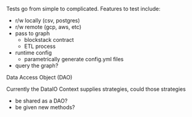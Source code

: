 Tests go from simple to complicated.
Features to test include:
- r/w locally (csv, postgres)
- r/w remote (gcp, aws, etc)
- pass to graph 
    - blockstack contract
    - ETL process
- runtime config
    - parametrically generate config.yml files
- query the graph? 


Data Access Object (DAO)

Currently the DataIO Context supplies strategies, could those strategies 
 - be shared as a DAO?
 - be given new methods?